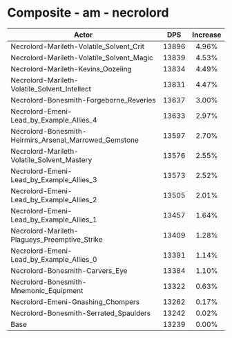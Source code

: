 # Composite - am - necrolord
| Actor | DPS | Increase |
|---|:---:|:---:|
|Necrolord-Marileth-Volatile_Solvent_Crit|13896|4.96%|
|Necrolord-Marileth-Volatile_Solvent_Magic|13839|4.53%|
|Necrolord-Marileth-Kevins_Oozeling|13834|4.49%|
|Necrolord-Marileth-Volatile_Solvent_Intellect|13831|4.47%|
|Necrolord-Bonesmith-Forgeborne_Reveries|13637|3.00%|
|Necrolord-Emeni-Lead_by_Example_Allies_4|13633|2.97%|
|Necrolord-Bonesmith-Heirmirs_Arsenal_Marrowed_Gemstone|13597|2.70%|
|Necrolord-Marileth-Volatile_Solvent_Mastery|13576|2.55%|
|Necrolord-Emeni-Lead_by_Example_Allies_3|13573|2.52%|
|Necrolord-Emeni-Lead_by_Example_Allies_2|13505|2.01%|
|Necrolord-Emeni-Lead_by_Example_Allies_1|13457|1.64%|
|Necrolord-Marileth-Plagueys_Preemptive_Strike|13409|1.28%|
|Necrolord-Emeni-Lead_by_Example_Allies_0|13391|1.14%|
|Necrolord-Bonesmith-Carvers_Eye|13384|1.10%|
|Necrolord-Bonesmith-Mnemonic_Equipment|13322|0.63%|
|Necrolord-Emeni-Gnashing_Chompers|13262|0.17%|
|Necrolord-Bonesmith-Serrated_Spaulders|13242|0.02%|
|Base|13239|0.00%|
